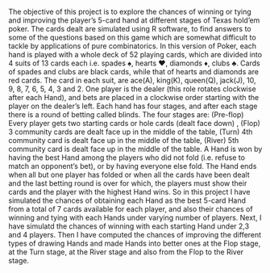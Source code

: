 The objective of this project is to explore the chances of winning or tying and improving the player’s 5-card hand at different stages of Texas hold’em poker. The cards dealt are simulated using R software, to find answers to some of the questions based on this game which are somewhat difficult to tackle by applications of pure combinatorics.
In this version of Poker, each hand is played with a whole deck of 52 playing cards, which are divided into 4 suits of 13 cards each i.e. spades ♠, hearts ♥, diamonds ♦, clubs ♣. Cards of spades and clubs are black cards, while that of hearts and diamonds are red cards. The card in each suit, are ace(A), king(K), queen(Q), jack(J), 10, 9, 8, 7, 6, 5, 4, 3 and 2. 
One player is the dealer (this role rotates clockwise after each Hand), and bets are placed in a clockwise order starting with the player on the dealer’s left. Each hand has four stages, and after each stage there is a round of betting called blinds. The four stages are:
(Pre-flop) Every player gets two starting cards or hole cards (dealt face down) , (Flop) 3 community cards are dealt face up in the middle of the table, (Turn) 4th community card is dealt face up in the middle of the table, (River) 5th community card is dealt face up in the middle of the table.
A Hand is won by having the best Hand among the players who did not fold (i.e. refuse to match an opponent’s bet), or by having everyone else fold. The Hand ends when all but one player has folded or when all the cards have been dealt and the last betting round is over for which, the players must show their cards and the player with the highest Hand wins.
So in this project I have simulated the chances of obtaining each Hand as the best 5-card Hand from a total of 7 cards available for each player, and also their chances of winning and tying with each Hands under varying number of players. Next, I have simulatd the chances of winning with each starting Hand under 2,3 and 4 players. Then I have computed the chances of improving the different types of drawing Hands and made Hands into better ones at the Flop stage, at the Turn stage, at the River stage and also from the Flop to the River stage.
